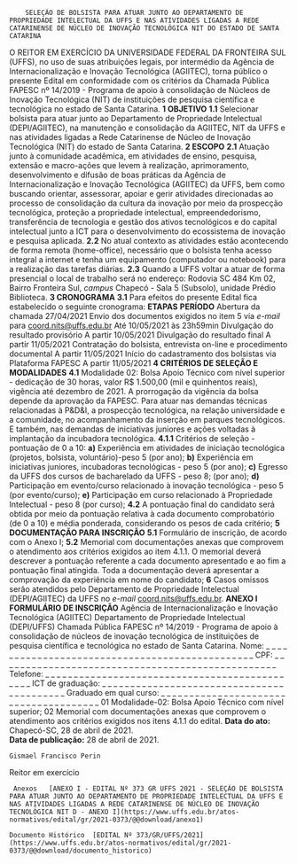         SELEÇÃO DE BOLSISTA PARA ATUAR JUNTO AO DEPARTAMENTO DE PROPRIEDADE INTELECTUAL DA UFFS E NAS ATIVIDADES LIGADAS A REDE CATARINENSE DE NÚCLEO DE INOVAÇÃO TECNOLÓGICA NIT DO ESTADO DE SANTA CATARINA  

 O REITOR EM EXERCÍCIO DA UNIVERSIDADE FEDERAL DA FRONTEIRA SUL (UFFS), no uso de suas atribuições legais, por intermédio da Agência de Internacionalização e Inovação Tecnológica (AGIITEC), torna público o presente Edital em conformidade com os critérios da Chamada Pública FAPESC nº 14/2019 - Programa de apoio à consolidação de Núcleos de Inovação Tecnológica (NIT) de instituições de pesquisa científica e tecnológica no estado de Santa Catarina.     **1 OBJETIVO**   **1.1**  Selecionar bolsista para atuar junto ao Departamento de Propriedade Intelectual (DEPI/AGIITEC), na manutenção e consolidação da AGIITEC, NIT da UFFS e nas atividades ligadas a Rede Catarinense de Núcleo de Inovação Tecnológica (NIT) do estado de Santa Catarina.     **2 ESCOPO**   **2.1**  Atuação junto à comunidade acadêmica, em atividades de ensino, pesquisa, extensão e macro-ações que levem à realização, aprimoramento, desenvolvimento e difusão de boas práticas da Agência de Internacionalização e Inovação Tecnológica (AGIITEC) da UFFS, bem como buscando orientar, assessorar, apoiar e gerir atividades direcionadas ao processo de consolidação da cultura da inovação por meio da prospecção tecnológica, proteção a propriedade intelectual, empreendedorismo, transferência de tecnologia e gestão dos ativos tecnológicos e do capital intelectual junto a ICT para o desenvolvimento do ecossistema de inovação e pesquisa aplicada.  **2.2**  No atual contexto as atividades estão acontecendo de forma remota (home-office), necessário que o bolsista tenha acesso integral a internet e tenha um equipamento (computador ou notebook) para a realização das tarefas diárias.  **2.3**  Quando a UFFS voltar a atuar de forma presencial o local de trabalho será no endereço: Rodovia SC 484 Km 02, Bairro Fronteira Sul, *campus*  Chapecó - Sala 5 (Subsolo), unidade Prédio Biblioteca.     **3 CRONOGRAMA**   **3.1**  Para efeitos do presente Edital fica estabelecido o seguinte cronograma:      **ETAPAS**     **PERÍODO**      Abertura da chamada   27/04/2021     Envio dos documentos exigidos no item 5 via *e-mail*  para coord.nits@uffs.edu.br   Até 10/05/2021 às 23h59min     Divulgação do resultado provisório   A partir 10/05/2021     Divulgação do resultado final   A partir 11/05/2021     Contratação do bolsista, entrevista on-line e procedimento documental   A partir 11/05/2021     Início do cadastramento dos bolsistas via Plataforma FAPESC   A partir 11/05/2021        **4 CRITÉRIOS DE SELEÇÃO E MODALIDADES**   **4.1**  Modalidade 02: Bolsa Apoio Técnico com nível superior - dedicação de 30 horas, valor R$ 1.500,00 (mil e quinhentos reais), vigência até dezembro de 2021. A prorrogação da vigência da bolsa depende da aprovação da FAPESC. Para atuar nas demandas técnicas relacionadas à P&D&I, a prospecção tecnológica, na relação universidade e a comunidade, no acompanhamento da inserção em parques tecnológicos. E também, nas demandas de iniciativas juniores e ações voltadas à implantação da incubadora tecnológica.  **4.1.1**  Critérios de seleção - pontuação de 0 a 10:  **a)**  Experiência em atividades de iniciação tecnológica (projetos, bolsista, voluntário)-peso 5 (por ano);  **b)**  Experiência em iniciativas juniores, incubadoras tecnológicas - peso 5 (por ano);  **c)**  Egresso da UFFS dos cursos de bacharelado da UFFS - peso 8; (por ano);  **d)**  Participação em evento/curso relacionado à inovação tecnológica - peso 5 (por evento/curso);  **e)**  Participação em curso relacionado à Propriedade Intelectual - peso 8 (por curso);  **4.2**  A pontuação final do candidato será obtida por meio da pontuação relativa à cada documento comprobatório (de 0 a 10) e média ponderada, considerando os pesos de cada critério;     **5 DOCUMENTAÇÃO PARA INSCRIÇÃO**   **5.1**  Formulário de inscrição, de acordo com o Anexo I;  **5.2**  Memorial com documentações anexas que comprovem o atendimento aos critérios exigidos ao item 4.1.1. O memorial deverá descrever a pontuação referente a cada documento apresentado e ao fim a pontuação final atingida. Toda a documentação deverá apresentar a comprovação da experiência em nome do candidato;    **6**  Casos omissos serão atendidos pelo Departamento de Propriedade Intelectual (DEPI/AGIITEC) da UFFS no *e-mail*  coord.nits@uffs.edu.br.     **ANEXO I**      **FORMULÁRIO DE INSCRIÇÃO**     Agência de Internacionalização e Inovação Tecnológica (AGIITEC) Departamento de Propriedade Intelectual (DEPI/UFFS) Chamada Pública FAPESC nº 14/2019 - Programa de apoio à consolidação de núcleos de inovação tecnológica de instituições de pesquisa científica e tecnológica no estado de Santa Catarina. Nome: \_ \_ \_ \_ \_ \_ \_ \_ \_ \_ \_ \_ \_ \_ \_ \_ \_ \_ \_ \_ \_ \_ \_ \_ \_ \_ \_ \_ \_ \_ \_ \_ \_ \_ \_ \_ \_ \_ \_ \_ \_ \_ \_ \_ \_ \_ \_ CPF: \_ \_ \_ \_ \_ \_ \_ \_ \_ \_ \_ \_ \_ \_ \_ \_ \_ \_ \_ \_ \_ \_ \_ \_ \_ \_ \_ \_ \_ \_ \_ \_ \_ \_ \_ \_ \_ \_ \_ \_ \_ \_ \_ \_ \_ \_ \_ \_ \_  Telefone: \_ \_ \_ \_ \_ \_ \_ \_ \_ \_ \_ \_ \_ \_ \_ \_ \_ \_ \_ \_ \_ \_ \_ \_ \_ \_ \_ \_ \_ \_ \_ \_ \_ \_ \_ \_ \_ \_ \_ \_ \_ \_ \_ \_ \_ \_ ICT de graduação: \_ \_ \_ \_ \_ \_ \_ \_ \_ \_ \_ \_ \_ \_ \_ \_ \_ \_ \_ \_ \_ \_ \_ \_ \_ \_ \_ \_ \_ \_ \_ \_ \_ \_ \_ \_ \_ \_ \_ \_ \_ \_  Graduado em qual curso: \_ \_ \_ \_ \_ \_ \_ \_ \_ \_ \_ \_ \_ \_ \_ \_ \_ \_ \_ \_ \_ \_ \_ \_ \_ \_ \_ \_ \_ \_ \_ \_ \_ \_ \_ \_ \_ \_    01 Modalidade-02: Bolsa Apoio Técnico com  nível superior;   02 Memorial com documentações anexas que comprovem o atendimento aos critérios exigidos nos itens 4.1.1 do edital.      **Data do ato:** Chapecó-SC, 28 de abril de 2021.   
 **Data de publicação:**  28 de abril de 2021. 

    Gismael Francisco Perin   
 Reitor em exercício 

     Anexos   [ANEXO I - EDITAL Nº 373 GR UFFS 2021 - SELEÇÃO DE BOLSISTA PARA ATUAR JUNTO AO DEPARTAMENTO DE PROPRIEDADE INTELECTUAL DA UFFS E NAS ATIVIDADES LIGADAS A REDE CATARINENSE DE NÚCLEO DE INOVAÇÃO TECNOLÓGICA NIT D - ANEXO I](https://www.uffs.edu.br/atos-normativos/edital/gr/2021-0373/@@download/anexo1)  

    Documento Histórico  [EDITAL Nº 373/GR/UFFS/2021](https://www.uffs.edu.br/atos-normativos/edital/gr/2021-0373/@@download/documento_historico)     
      
